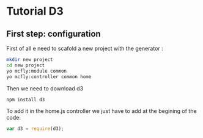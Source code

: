 #  Tutorial D3

## First step: configuration

First of all e need to scafold a new project with the generator :

```bash
mkdir new project
cd new project
yo mcfly:module common
yo mcfly:controller common home
``` 


Then we need to download d3
```bash
npm install d3
```

To add it in the home.js controller we just have to add at the begining of the code:
```javascript
var d3 = require(d3);
```
